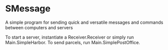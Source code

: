 # SMessage
A simple program for sending  quick and versatile messages and commands between computers and servers

To start a server, instantiate a Receiver.Receiver or simply run Main.SimpleHarbor. To send parcels, run Main.SimplePostOffice.
